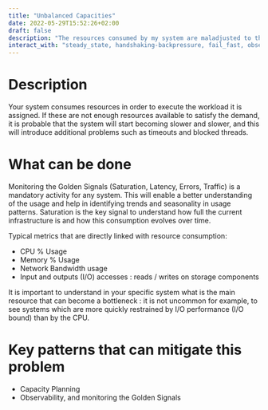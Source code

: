 ```yaml
---
title: "Unbalanced Capacities"
date: 2022-05-29T15:52:26+02:00
draft: false
description: "The resources consumed by my system are maladjusted to the tasks to be performed"
interact_with: "steady_state, handshaking-backpressure, fail_fast, observability, capacity_planning"
---
```


# Description

Your system consumes resources in order to execute the workload it is assigned. If these are not enough resources available to satisfy the demand, it is probable that the system will start becoming slower and slower, and this will introduce additional problems such as timeouts and blocked threads. 

# What can be done

Monitoring the Golden Signals (Saturation, Latency, Errors, Traffic) is a mandatory activity for any system. This will enable a better understanding of the usage and help in identifying trends and seasonality in usage patterns. Saturation is the key signal to understand how full the current infrastructure is and how this consumption evolves over time.

Typical metrics that are directly linked with resource consumption:
- CPU % Usage
- Memory % Usage
- Network Bandwidth usage
- Input and outputs (I/O) accesses : reads / writes on storage components

It is important to understand in your specific system what is the main resource that can become a bottleneck : it is not uncommon for example, to see systems which are more quickly restrained by I/O performance (I/O bound) than by the CPU. 

# Key patterns that can mitigate this problem

- Capacity Planning
- Observability, and monitoring the Golden Signals
